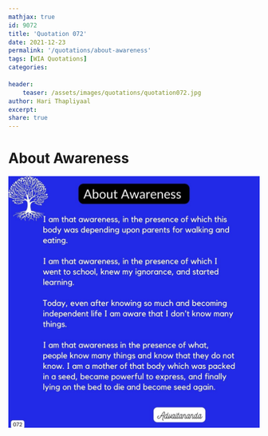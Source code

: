 ```yaml
---
mathjax: true
id: 9072
title: 'Quotation 072'
date: 2021-12-23
permalink: '/quotations/about-awareness'
tags: [WIA Quotations] 
categories: 

header:
    teaser: /assets/images/quotations/quotation072.jpg
author: Hari Thapliyaal 
excerpt:
share: true 
---
```


# About Awareness

![About Awareness](/assets/images/quotations/quotation072.jpg)
